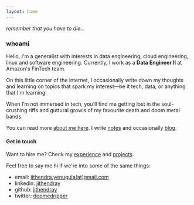 ```yaml
---
layout: home
---
```

*remember that you have to die...*

### whoami

Hello, I'm a generalist with interests in data engineering, cloud engineering, linux and software engineering. Currently, I work as a **Data Engineer II** at Amazon's FinTech team.

On this little corner of the internet, I occasionally write down my thoughts and learning on topics that spark my interest—be it tech, data, or anything that I'm learning.

When I’m not immersed in tech, you’ll find me getting lost in the soul-crushing riffs and guttural growls of my favourite death and doom metal bands.

You can read more [about me here](https://jithendray.github.io/about). I write [notes](https://jithendray.github.io/notes) and occasionally [blog](https://jithendray.github.io/blog).

#### Get in touch

Want to hire me? Check my [experience](https://jithendray.github.io/experience) and [projects](https://jithendray.github.io/projects).

Feel free to say me hi if we're into some of the same things:
  - email: [jithendra.yenugula(at)gmail.com](mailto:jithendra.yenugula@gmail.com)
  - linkedin: [jithendray](https://www.linkedin.com/in/jithendray/)
  - github: [jithendray](https://github.com/jithendray)
  - twitter: [doomedripper](https://x.com/doomedripper)
